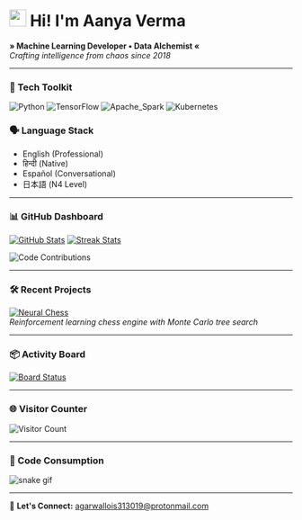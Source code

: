 
# <img src="https://media.giphy.com/media/hvRJCLFzcasrR4ia7z/giphy.gif" width="30px"> Hi! I'm Aanya Verma

**» Machine Learning Developer • Data Alchemist «**  
*Crafting intelligence from chaos since 2018*

----

### 🔧 Tech Toolkit

![Python](https://img.shields.io/badge/-Python-3572A5?style=flat&logo=python&logoColor=white)
![TensorFlow](https://img.shields.io/badge/-TensorFlow-FF6F00?style=flat&logo=TensorFlow&logoColor=white)
![Apache_Spark](https://img.shields.io/badge/-Apache_Spark-E25A1C?style=flat&logo=apachespark&logoColor=white)
![Kubernetes](https://img.shields.io/badge/-Kubernetes-326CE5?style=flat&logo=kubernetes&logoColor=white)

### 🗣️ Language Stack
- English (Professional)  
- हिन्दी (Native)  
- Español (Conversational)  
- 日本語 (N4 Level)

---

### 📊 GitHub Dashboard

[![GitHub Stats](https://github-readme-stats.vercel.app/api?username=agarwallois313019&show_icons=true&theme=radical)](https://github.com/agarwallois313019)
[![Streak Stats](https://github-readme-streak-stats.herokuapp.com/?user=agarwallois313019&theme=radical)](https://github.com/agarwallois313019)

![Code Contributions](https://github-contributions-grid.vercel.app/api/?username=agarwallois313019&theme=radical)

---

### 🛠️ Recent Projects

[![Neural Chess](https://github-readme-stats.vercel.app/api/pin/?username=agarwallois313019&repo=neural-chess&theme=radical)](https://github.com/agarwallois313019/neural-chess)  
*Reinforcement learning chess engine with Monte Carlo tree search*

---

### 📦 Activity Board

[![Board Status](https://github-readme-activity-graph.vercel.app/graph?username=agarwallois313019&theme=redical)](https://github.com/agarwallois313019)

---

### 🌐 Visitor Counter
![Visitor Count](https://hits.secretjc.com/api/visitor/today/agarwallois313019)

---

### 🐍 Code Consumption
![snake gif](https://github.com/agarwallois313019/agarwallois313019/blob/output/github-contribution-grid-snake.gif)

---

📧 **Let's Connect:** [agarwallois313019@protonmail.com](mailto:agarwallois313019@protonmail.com)
```
